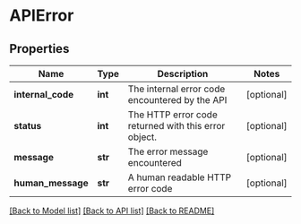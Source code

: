 # APIError

## Properties
Name | Type | Description | Notes
------------ | ------------- | ------------- | -------------
**internal_code** | **int** | The internal error code encountered by the API | [optional] 
**status** | **int** | The HTTP error code returned with this error object. | [optional] 
**message** | **str** | The error message encountered | [optional] 
**human_message** | **str** | A human readable HTTP error code | [optional] 

[[Back to Model list]](../README.md#documentation-for-models) [[Back to API list]](../README.md#documentation-for-api-endpoints) [[Back to README]](../README.md)

